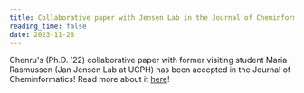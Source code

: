 ```yaml
---
title: Collaborative paper with Jensen Lab in the Journal of Cheminformatics
reading_time: false
date: 2023-11-28
---
```


Chenru's (Ph.D. ’22) collaborative paper with former visiting student Maria Rasmussen (Jan Jensen Lab at UCPH) has been accepted in the Journal of Cheminformatics! Read more about it [here](/publication/rasmussen-uncertain-2023/)!

<!--more-->
